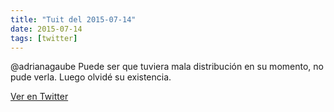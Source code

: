 ```yaml
---
title: "Tuit del 2015-07-14"
date: 2015-07-14
tags: [twitter]
---
```


@adrianagaube Puede ser que tuviera mala distribución en su momento, no pude verla. Luego olvidé su existencia.



[Ver en Twitter](https://twitter.com/i/web/status/620906935165038592)
